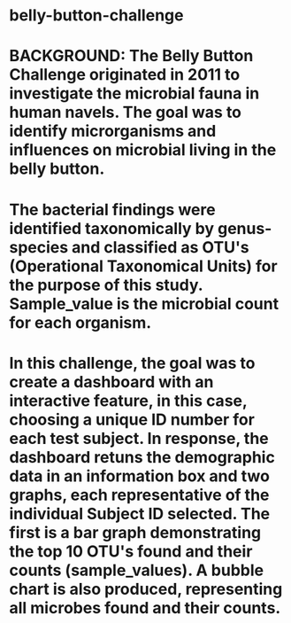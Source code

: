 # belly-button-challenge

# BACKGROUND: The Belly Button Challenge originated in 2011 to investigate the microbial fauna in human navels. The goal was to identify microrganisms and influences on microbial living in the belly button.

# The bacterial findings were identified taxonomically by genus-species and classified as OTU's (Operational Taxonomical Units) for the purpose of this study. Sample_value is the microbial count for each organism.

# In this challenge, the goal was to create a dashboard with an interactive feature, in this case, choosing a unique ID number for each test subject.  In response, the dashboard retuns the demographic data in an information box and two graphs, each representative of the individual Subject ID selected. The first is a bar graph demonstrating the top 10 OTU's found and their counts (sample_values). A bubble chart is also produced, representing all microbes found and their counts.
